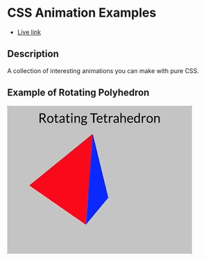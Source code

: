 # CSS Animation Examples
* [Live link][live-link]

## Description
A collection of interesting animations you can make with pure CSS.

## Example of Rotating Polyhedron

<img src="rotating-tetrahedron.gif">

[live-link]: https://jon-lin.github.io/CSSAnimations/
